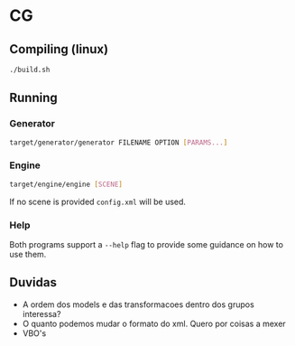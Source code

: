 # CG

## Compiling (linux)
```bash
./build.sh
```

## Running
### Generator
```bash
target/generator/generator FILENAME OPTION [PARAMS...]
```

### Engine
```bash
target/engine/engine [SCENE]
```
If no scene is provided `config.xml` will be used.

### Help
Both programs support a `--help` flag to provide some guidance on how to use them.


## Duvidas
- A ordem dos models e das transformacoes dentro dos grupos interessa?
- O quanto podemos mudar o formato do xml. Quero por coisas a mexer
- VBO's
